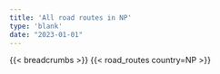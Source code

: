 ```yaml
---
title: 'All road routes in NP'
type: 'blank'
date: "2023-01-01"
---
```


{{< breadcrumbs >}}
{{< road_routes country=NP >}}
